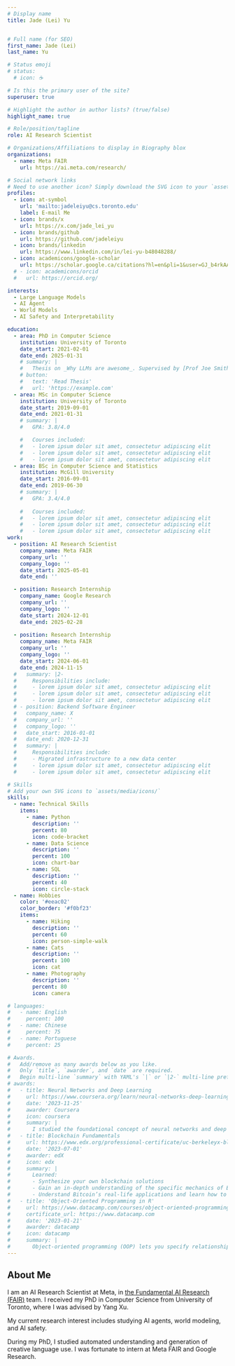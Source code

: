 ```yaml
---
# Display name
title: Jade (Lei) Yu


# Full name (for SEO)
first_name: Jade (Lei)
last_name: Yu

# Status emoji
# status:
  # icon: ☕️

# Is this the primary user of the site?
superuser: true

# Highlight the author in author lists? (true/false)
highlight_name: true

# Role/position/tagline
role: AI Research Scientist

# Organizations/Affiliations to display in Biography blox
organizations:
  - name: Meta FAIR
    url: https://ai.meta.com/research/

# Social network links
# Need to use another icon? Simply download the SVG icon to your `assets/media/icons/` folder.
profiles:
  - icon: at-symbol
    url: 'mailto:jadeleiyu@cs.toronto.edu'
    label: E-mail Me
  - icon: brands/x
    url: https://x.com/jade_lei_yu
  - icon: brands/github
    url: https://github.com/jadeleiyu
  - icon: brands/linkedin
    url: https://www.linkedin.com/in/lei-yu-b48048288/
  - icon: academicons/google-scholar
    url: https://scholar.google.ca/citations?hl=en&pli=1&user=GJ_b4rkAAAAJ
  # - icon: academicons/orcid
  #   url: https://orcid.org/

interests:
  - Large Language Models
  - AI Agent
  - World Models
  - AI Safety and Interpretability

education:
  - area: PhD in Computer Science
    institution: University of Toronto
    date_start: 2021-02-01
    date_end: 2025-01-31
    # summary: |
    #   Thesis on _Why LLMs are awesome_. Supervised by [Prof Joe Smith](https://example.com). Presented papers at 5 IEEE conferences with the contributions being published in 2 Springer journals.
    # button:
    #   text: 'Read Thesis'
    #   url: 'https://example.com'
  - area: MSc in Computer Science
    institution: University of Toronto
    date_start: 2019-09-01
    date_end: 2021-01-31
    # summary: |
    #   GPA: 3.8/4.0

    #   Courses included:
    #   - lorem ipsum dolor sit amet, consectetur adipiscing elit
    #   - lorem ipsum dolor sit amet, consectetur adipiscing elit
    #   - lorem ipsum dolor sit amet, consectetur adipiscing elit
  - area: BSc in Computer Science and Statistics
    institution: McGill University
    date_start: 2016-09-01
    date_end: 2019-06-30
    # summary: |
    #   GPA: 3.4/4.0
      
    #   Courses included:
    #   - lorem ipsum dolor sit amet, consectetur adipiscing elit
    #   - lorem ipsum dolor sit amet, consectetur adipiscing elit
    #   - lorem ipsum dolor sit amet, consectetur adipiscing elit
work:
  - position: AI Research Scientist
    company_name: Meta FAIR
    company_url: ''
    company_logo: ''
    date_start: 2025-05-01
    date_end: ''

  - position: Research Internship
    company_name: Google Research
    company_url: ''
    company_logo: ''
    date_start: 2024-12-01
    date_end: 2025-02-28
  
  - position: Research Internship
    company_name: Meta FAIR
    company_url: ''
    company_logo: ''
    date_start: 2024-06-01
    date_end: 2024-11-15
  #   summary: |2-
  #     Responsibilities include:
  #     - lorem ipsum dolor sit amet, consectetur adipiscing elit
  #     - lorem ipsum dolor sit amet, consectetur adipiscing elit
  #     - lorem ipsum dolor sit amet, consectetur adipiscing elit
  # - position: Backend Software Engineer
  #   company_name: X
  #   company_url: ''
  #   company_logo: ''
  #   date_start: 2016-01-01
  #   date_end: 2020-12-31
  #   summary: |
  #     Responsibilities include:
  #     - Migrated infrastructure to a new data center
  #     - lorem ipsum dolor sit amet, consectetur adipiscing elit
  #     - lorem ipsum dolor sit amet, consectetur adipiscing elit

# Skills
# Add your own SVG icons to `assets/media/icons/`
skills:
  - name: Technical Skills
    items:
      - name: Python
        description: ''
        percent: 80
        icon: code-bracket
      - name: Data Science
        description: ''
        percent: 100
        icon: chart-bar
      - name: SQL
        description: ''
        percent: 40
        icon: circle-stack
  - name: Hobbies
    color: '#eeac02'
    color_border: '#f0bf23'
    items:
      - name: Hiking
        description: ''
        percent: 60
        icon: person-simple-walk
      - name: Cats
        description: ''
        percent: 100
        icon: cat
      - name: Photography
        description: ''
        percent: 80
        icon: camera

# languages:
#   - name: English
#     percent: 100
#   - name: Chinese
#     percent: 75
#   - name: Portuguese
#     percent: 25

# Awards.
#   Add/remove as many awards below as you like.
#   Only `title`, `awarder`, and `date` are required.
#   Begin multi-line `summary` with YAML's `|` or `|2-` multi-line prefix and indent 2 spaces below.
# awards:
#   - title: Neural Networks and Deep Learning
#     url: https://www.coursera.org/learn/neural-networks-deep-learning
#     date: '2023-11-25'
#     awarder: Coursera
#     icon: coursera
#     summary: |
#       I studied the foundational concept of neural networks and deep learning. By the end, I was familiar with the significant technological trends driving the rise of deep learning; build, train, and apply fully connected deep neural networks; implement efficient (vectorized) neural networks; identify key parameters in a neural network’s architecture; and apply deep learning to your own applications.
#   - title: Blockchain Fundamentals
#     url: https://www.edx.org/professional-certificate/uc-berkeleyx-blockchain-fundamentals
#     date: '2023-07-01'
#     awarder: edX
#     icon: edx
#     summary: |
#       Learned:
#       - Synthesize your own blockchain solutions
#       - Gain an in-depth understanding of the specific mechanics of Bitcoin
#       - Understand Bitcoin’s real-life applications and learn how to attack and destroy Bitcoin, Ethereum, smart contracts and Dapps, and alternatives to Bitcoin’s Proof-of-Work consensus algorithm
#   - title: 'Object-Oriented Programming in R'
#     url: https://www.datacamp.com/courses/object-oriented-programming-with-s3-and-r6-in-r
#     certificate_url: https://www.datacamp.com
#     date: '2023-01-21'
#     awarder: datacamp
#     icon: datacamp
#     summary: |
#       Object-oriented programming (OOP) lets you specify relationships between functions and the objects that they can act on, helping you manage complexity in your code. This is an intermediate level course, providing an introduction to OOP, using the S3 and R6 systems. S3 is a great day-to-day R programming tool that simplifies some of the functions that you write. R6 is especially useful for industry-specific analyses, working with web APIs, and building GUIs.
---
```



## About Me

I am an AI Research Scientist at Meta, in [the Fundamental AI Research (FAIR)](https://ai.meta.com/research/) team. I received my PhD in Computer Science from University of Toronto, where I was advised by Yang Xu. 

My current research interest includes studying AI agents, world modeling, and AI safety.

During my PhD, I studied automated understanding and generation of creative language use. I was fortunate to intern at Meta FAIR and Google Research. 


